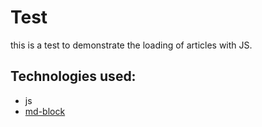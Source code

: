 # Test
this is a test to demonstrate the loading of articles with JS.
## Technologies used:
* js
* [md-block](https://md-block.verou.me/)